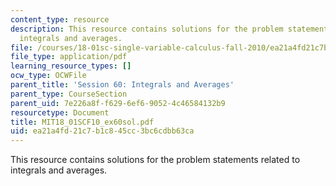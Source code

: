 ```yaml
---
content_type: resource
description: This resource contains solutions for the problem statements related to
  integrals and averages.
file: /courses/18-01sc-single-variable-calculus-fall-2010/ea21a4fd21c7b1c845cc3bc6cdbb63ca_MIT18_01SCF10_ex60sol.pdf
file_type: application/pdf
learning_resource_types: []
ocw_type: OCWFile
parent_title: 'Session 60: Integrals and Averages'
parent_type: CourseSection
parent_uid: 7e226a8f-f629-6ef6-9052-4c46584132b9
resourcetype: Document
title: MIT18_01SCF10_ex60sol.pdf
uid: ea21a4fd-21c7-b1c8-45cc-3bc6cdbb63ca
---
```

This resource contains solutions for the problem statements related to integrals and averages.

